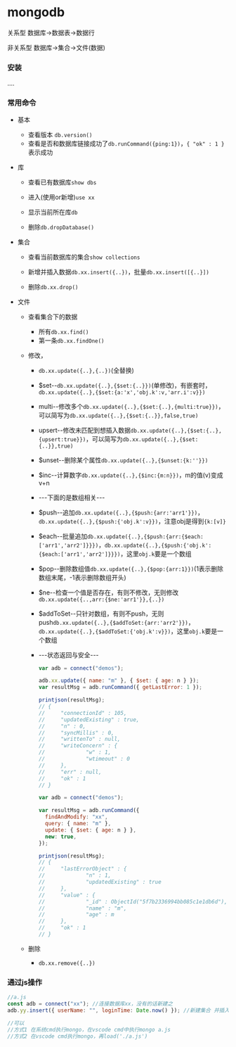 # mongodb

关系型 数据库->数据表->数据行

非关系型 数据库->集合->文件(数据)

### 安装

....

### 常用命令

* 基本
  * 查看版本 `db.version()`
  * 查看是否和数据库链接成功了`db.runCommand({ping:1})`，`{ "ok" : 1 }`表示成功

* 库

  * 查看已有数据库`show dbs`
  * 进入(使用or新增)`use xx`
  * 显示当前所在库`db`

  * 删除`db.dropDatabase()`

* 集合

  * 查看当前数据库的集合`show collections`

  * 新增并插入数据`db.xx.insert({..})`，批量`db.xx.insert([{..}])`
  * 删除`db.xx.drop()`

* 文件

  * 查看集合下的数据

    * 所有`db.xx.find()`
    * 第一条`db.xx.findOne()`

  * 修改，

    * `db.xx.update({..},{..})`(全替换)
    * $set--`db.xx.update({..},{$set:{..}})`(单修改)，有嵌套时，`db.xx.update({..},{$set:{a:'x','obj.k':v,'arr.i':v}})`

    * multi--修改多个`db.xx.update({..},{$set:{..},{multi:true}})`，可以简写为`db.xx.update({..},{$set:{..}},false,true)`

    * upsert--修改未匹配到想插入数据`db.xx.update({..},{$set:{..},{upsert:true}})`，可以简写为`db.xx.update({..},{$set:{..}},true)`

    * $unset--删除某个属性`db.xx.update({..},{$unset:{k:''}})`

    * $inc--计算数字`db.xx.update({..},{$inc:{m:n}})`，m的值(v)变成v+n

    * ---下面的是数组相关---

    * $push--追加`db.xx.update({..},{$push:{arr:'arr1'}})`，`db.xx.update({..},{$push:{'obj.k':v}})`，注意obj是得到`{k:[v]}`

    * $each--批量追加`db.xx.update({..},{$push:{arr:{$each:['arr1','arr2']}}})`，`db.xx.update({..},{$push:{'obj.k':{$each:['arr1','arr2']}}})`，这里`obj.k`要是一个数组

    * $pop--删除数组值`db.xx.update({..},{$pop:{arr:1}})`(1表示删除数组末尾，-1表示删除数组开头)

    * $ne--检查一个值是否存在，有则不修改，无则修改`db.xx.update({..,arr:{$ne:'arr1'}},{..})`

    * $addToSet--只针对数组，有则不push，无则push`db.xx.update({..},{$addToSet:{arr:'arr2'}})`，`db.xx.update({..},{$addToSet:{'obj.k':v}})`，这里`obj.k`要是一个数组

    * ---状态返回与安全---

      ```javascript
      var adb = connect("demos");
      
      adb.xx.update({ name: "m" }, { $set: { age: n } });
      var resultMsg = adb.runCommand({ getLastError: 1 });
      
      printjson(resultMsg);
      // {
      //     "connectionId" : 105,
      //     "updatedExisting" : true,
      //     "n" : 0,
      //     "syncMillis" : 0,
      //     "writtenTo" : null,
      //     "writeConcern" : {
      //             "w" : 1,
      //             "wtimeout" : 0
      //     },
      //     "err" : null,
      //     "ok" : 1
      // }
      ```

      ```javascript
      var adb = connect("demos");
      
      var resultMsg = adb.runCommand({
        findAndModify: "xx",
        query: { name: "m" }, 
        update: { $set: { age: n } }, 
        new: true,
      });
      
      printjson(resultMsg);
      // {
      //     "lastErrorObject" : {
      //             "n" : 1,
      //             "updatedExisting" : true
      //     },
      //     "value" : {
      //             "_id" : ObjectId("5f7b2336994bb085c1e1db6d"),
      //             "name" : "m",
      //             "age" : m
      //     },
      //     "ok" : 1
      // }
      ```

      

  * 删除

    * `db.xx.remove({..})`

### 通过js操作

```javascript
//a.js
const adb = connect("xx"); //连接数据库xx，没有的话新建之
adb.yy.insert({ userName: "", loginTime: Date.now() }); //新建集合 并插入数据

//可以
//方式1 在系统cmd执行mongo，在vscode cmd中执行mongo a.js
//方式2 在vscode cmd执行mongo，再load('./a.js')
```

